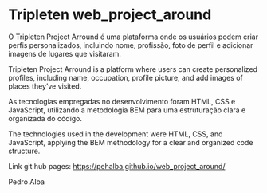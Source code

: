 # Tripleten web_project_around

O Tripleten Project Arround é uma plataforma onde os usuários podem criar perfis personalizados, incluindo nome, profissão, foto de perfil e adicionar imagens de lugares que visitaram.

Tripleten Project Arround is a platform where users can create personalized profiles, including name, occupation, profile picture, and add images of places they’ve visited.

As tecnologias empregadas no desenvolvimento foram HTML, CSS e JavaScript, utilizando a metodologia BEM para uma estruturação clara e organizada do código.

The technologies used in the development were HTML, CSS, and JavaScript, applying the BEM methodology for a clear and organized code structure.

Link git hub pages:
https://pehalba.github.io/web_project_around/

Pedro Alba
